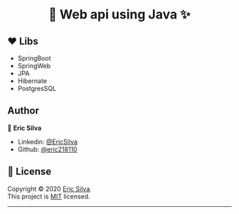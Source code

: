 <h1 align="center"> 🚀 Web api using Java ✨</h1>

## ❤️  Libs

* SpringBoot 
* SpringWeb
* JPA
* Hibernate
* PostgresSQL



## Author

👤 **Eric Silva**

- Linkedin: [@EricSilva](https://www.linkedin.com/in/eric-silva-mendes-8a6716143/l)
- Github: [@eric218110](https://github.com/eric218110)

## 📝 License

Copyright © 2020 [Eric Silva](https://github.com/kefranabg).<br />
This project is [MIT](https://github.com/kefranabg/readme-md-generator/blob/master/LICENSE) licensed.

---
